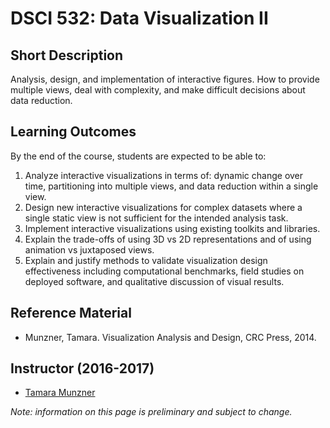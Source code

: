# DSCI 532: Data Visualization II

## Short Description
Analysis, design, and implementation of interactive figures. How to provide multiple views, deal with complexity, and make difficult decisions about data reduction.

## Learning Outcomes

By the end of the course, students are expected to be able to:

1. Analyze interactive visualizations in terms of: dynamic change over time, partitioning into multiple views, and data reduction within a single view.
2. Design new interactive visualizations for complex datasets where a single static view is not sufficient for the intended analysis task.
3. Implement interactive visualizations using existing toolkits and libraries.
4. Explain the trade-offs of using 3D vs 2D representations and of using animation vs juxtaposed views.
5. Explain and justify methods to validate visualization design effectiveness including computational benchmarks, field studies on deployed software, and qualitative discussion of visual results.

## Reference Material
* Munzner, Tamara. Visualization Analysis and Design, CRC Press, 2014.

## Instructor (2016-2017)
* [Tamara Munzner](https://www.cs.ubc.ca/~tmm/)

_Note: information on this page is preliminary and subject to change._
